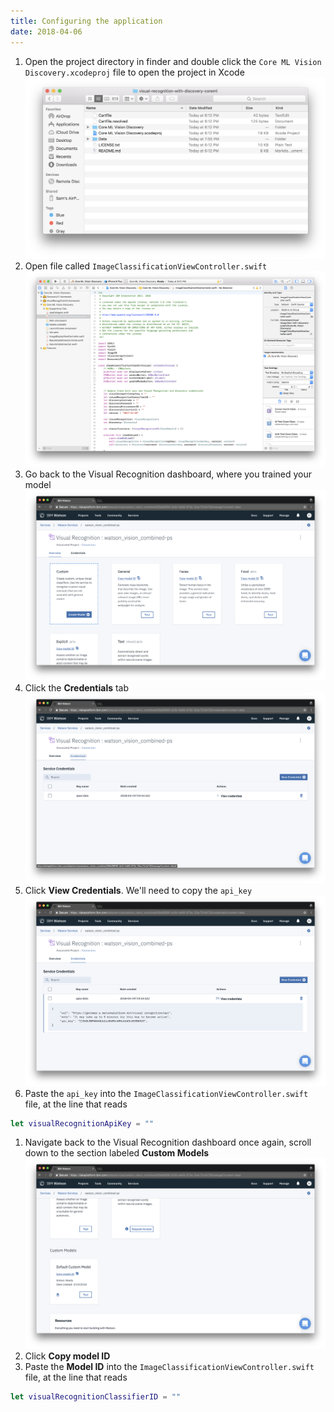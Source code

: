 ```yaml
---
title: Configuring the application
date: 2018-04-06
---
```


1. Open the project directory in finder and double click the `Core ML Vision Discovery.xcodeproj` file to open the project in Xcode
![](assets/xcode_open_project.png)
1. Open file called `ImageClassificationViewController.swift`
![](assets/xcode_open_file.png)
1. Go back to the Visual Recognition dashboard, where you trained your model
![](assets/visual_recognition_dashboard.png)
1. Click the **Credentials** tab
![](assets/visual_recognition_credentials_page.png)
1. Click **View Credentials**. We'll need to copy the `api_key`
![](assets/visual_recognition_view_credentials.png)
1. Paste the `api_key` into the `ImageClassificationViewController.swift` file, at the line that reads
```swift
let visualRecognitionApiKey = ""
```
1. Navigate back to the Visual Recognition dashboard once again, scroll down to the section labeled **Custom Models**
![](assets/visual_recognition_get_model_id.png)
1. Click **Copy model ID**
1. Paste the **Model ID** into the `ImageClassificationViewController.swift` file, at the line that reads
```Swift
let visualRecognitionClassifierID = ""
```

